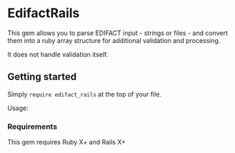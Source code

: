 # EdifactRails

This gem allows you to parse EDIFACT input - strings or files - and convert them into a ruby array structure for additional validation and processing.

It does not handle validation itself.

## Getting started 

Simply `require edifact_rails` at the top of your file.

Usage: 


### Requirements

This gem requires Ruby X+ and Rails X+